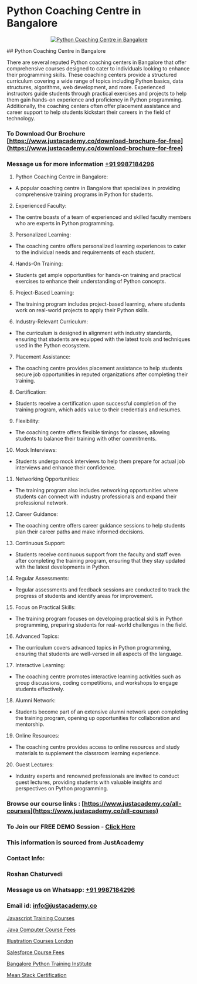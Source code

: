 # Python Coaching Centre in Bangalore

<p align="center">
  <a href="https://justacademy.co/course-detail/python-training">
    <img src="https://justacademy.co/storage2/course_image/1709713400_course_image.webp" alt="Python Coaching Centre in Bangalore">
  </a>
</p>
## Python Coaching Centre in Bangalore

There are several reputed Python coaching centers in Bangalore that offer comprehensive courses designed to cater to individuals looking to enhance their programming skills. These coaching centers provide a structured curriculum covering a wide range of topics including Python basics, data structures, algorithms, web development, and more. Experienced instructors guide students through practical exercises and projects to help them gain hands-on experience and proficiency in Python programming. Additionally, the coaching centers often offer placement assistance and career support to help students kickstart their careers in the field of technology.
### To Download Our Brochure [https://www.justacademy.co/download-brochure-for-free](https://www.justacademy.co/download-brochure-for-free)
### Message us for more information [+91 9987184296](https://api.whatsapp.com/send?phone=919987184296)
1) Python Coaching Centre in Bangalore:
- A popular coaching centre in Bangalore that specializes in providing comprehensive training programs in Python for students.
2) Experienced Faculty:
- The centre boasts of a team of experienced and skilled faculty members who are experts in Python programming.
3) Personalized Learning:
- The coaching centre offers personalized learning experiences to cater to the individual needs and requirements of each student.
4) Hands-On Training:
- Students get ample opportunities for hands-on training and practical exercises to enhance their understanding of Python concepts.
5) Project-Based Learning:
- The training program includes project-based learning, where students work on real-world projects to apply their Python skills.
6) Industry-Relevant Curriculum:
- The curriculum is designed in alignment with industry standards, ensuring that students are equipped with the latest tools and techniques used in the Python ecosystem.
7) Placement Assistance:
- The coaching centre provides placement assistance to help students secure job opportunities in reputed organizations after completing their training.
8) Certification:
- Students receive a certification upon successful completion of the training program, which adds value to their credentials and resumes.
9) Flexibility:
- The coaching centre offers flexible timings for classes, allowing students to balance their training with other commitments.
10) Mock Interviews:
- Students undergo mock interviews to help them prepare for actual job interviews and enhance their confidence.
11) Networking Opportunities:
- The training program also includes networking opportunities where students can connect with industry professionals and expand their professional network.
12) Career Guidance:
- The coaching centre offers career guidance sessions to help students plan their career paths and make informed decisions.
13) Continuous Support:
- Students receive continuous support from the faculty and staff even after completing the training program, ensuring that they stay updated with the latest developments in Python.
14) Regular Assessments:
- Regular assessments and feedback sessions are conducted to track the progress of students and identify areas for improvement.
15) Focus on Practical Skills:
- The training program focuses on developing practical skills in Python programming, preparing students for real-world challenges in the field.
16) Advanced Topics:
- The curriculum covers advanced topics in Python programming, ensuring that students are well-versed in all aspects of the language.
17) Interactive Learning:
- The coaching centre promotes interactive learning activities such as group discussions, coding competitions, and workshops to engage students effectively.
18) Alumni Network:
- Students become part of an extensive alumni network upon completing the training program, opening up opportunities for collaboration and mentorship.
19) Online Resources:
- The coaching centre provides access to online resources and study materials to supplement the classroom learning experience.
20) Guest Lectures:
- Industry experts and renowned professionals are invited to conduct guest lectures, providing students with valuable insights and perspectives on Python programming.

### Browse our course links : [https://www.justacademy.co/all-courses](https://www.justacademy.co/all-courses) 
### To Join our FREE DEMO Session - [Click Here](https://www.justacademy.co/register-for-course-demo)


### This information is sourced from JustAcademy
### Contact Info:
### Roshan Chaturvedi
### Message us on Whatsapp: [+91 9987184296](https://api.whatsapp.com/send?phone=919987184296)
### Email id: [info@justacademy.co](mailto:info@justacademy.co)
                
[Javascript Training Courses](https://www.linkedin.com/pulse/javascript-training-courses-justacademy-chandigarh-xoplc?trackingId=OAgV1DEQAJR%2BC3RF8CReBQ%3D%3D&lipi=urn%3Ali%3Apage%3Ad_flagship3_company_admin%3BGsnT7fdrREqkLqUmImc0GQ%3D%3D)

[Java Computer Course Fees](https://www.linkedin.com/pulse/java-computer-course-fees-justacademy-boston-b3lbc/)

[Illustration Courses London](https://medium.com/@negishivu99/illustration-courses-london-02006928d8fa)

[Salesforce Course Fees](https://medium.com/@mistersumit961/salesforce-course-fees-e23341126561)

[Bangalore Python Training Institute](https://justacademyin.github.io/justacademy/bangalore-python-training-institute)

[Mean Stack Certification](https://justacademyin.github.io/Articles/Mean-Stack-Certification)

